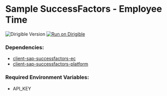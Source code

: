 # Sample SuccessFactors - Employee Time

![Dirigible Version](https://img.shields.io/badge/dirigible%20version-3.x-green.svg) [![Run on Dirigible](https://img.shields.io/badge/run%20on-dirigible-blue.svg)](https://trial.ingress.pro.promart.shoot.canary.k8s-hana.ondemand.com/services/v3/web/ide-deploy-manager/?repository=https://github.com/dirigiblelabs/sample-sap-successfactors.git&uri=/services/v3/web/sample-successfactors/&env=SFSF_HOST,SFSF_AUTH_TOKEN)

### Dependencies:
- [client-sap-successfactors-ec](https://github.com/dirigiblelabs/client-sap-successfactors-ec)
- [client-sap-successfactors-platform](https://github.com/dirigiblelabs/client-sap-successfactors-platform)

### Required Environment Variables:
 - API_KEY
